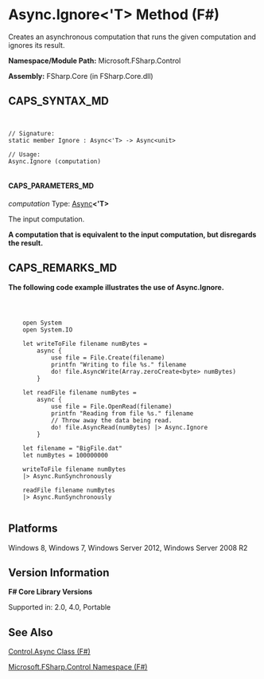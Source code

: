 # Async.Ignore<'T> Method (F#)

Creates an asynchronous computation that runs the given computation and ignores its result.

**Namespace/Module Path:** Microsoft.FSharp.Control

**Assembly:** FSharp.Core (in FSharp.Core.dll)


## CAPS_SYNTAX_MD



```


// Signature:
static member Ignore : Async<'T> -> Async<unit>

// Usage:
Async.Ignore (computation)


```



#### CAPS_PARAMETERS_MD
*computation*
Type: [Async](http://msdn.microsoft.com/en-us/library/e0b28ea2-dea5-4021-b2b9-d7d4761babde)**&lt;'T&gt;**


The input computation.



**A computation that is equivalent to the input computation, but disregards the result.**
## CAPS_REMARKS_MD
**The following code example illustrates the use of Async.Ignore.**


```



    open System
    open System.IO

    let writeToFile filename numBytes = 
        async {
            use file = File.Create(filename)
            printfn "Writing to file %s." filename
            do! file.AsyncWrite(Array.zeroCreate<byte> numBytes)
        }

    let readFile filename numBytes =
        async {
            use file = File.OpenRead(filename)
            printfn "Reading from file %s." filename
            // Throw away the data being read.
            do! file.AsyncRead(numBytes) |> Async.Ignore
        }
        
    let filename = "BigFile.dat"
    let numBytes = 100000000

    writeToFile filename numBytes
    |> Async.RunSynchronously

    readFile filename numBytes
    |> Async.RunSynchronously


```



## Platforms
Windows 8, Windows 7, Windows Server 2012, Windows Server 2008 R2


## Version Information
**F# Core Library Versions**

Supported in: 2.0, 4.0, Portable




## See Also
[Control.Async Class &#40;F&#35;&#41;](Control.Async+Class+%28F%23%29.md)

[Microsoft.FSharp.Control Namespace &#40;F&#35;&#41;](Microsoft.FSharp.Control+Namespace+%28F%23%29.md)

